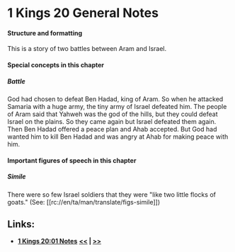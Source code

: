 # 1 Kings 20 General Notes #

#### Structure and formatting ####

This is a story of two battles between Aram and Israel. 

#### Special concepts in this chapter ####

##### Battle #####
God had chosen to defeat Ben Hadad, king of Aram. So when he attacked Samaria with a huge army, the tiny army of Israel defeated him. The people of Aram said that Yahweh was the god of the hills, but they could defeat Israel on the plains. So they came again but Israel defeated them again. Then Ben Hadad offered a peace plan and Ahab accepted. But God had wanted him to kill Ben Hadad and was angry at Ahab for making peace with him.

#### Important figures of speech in this chapter ####

##### Simile #####
There were so few Israel soldiers that they were "like two little flocks of goats." (See: [[rc://en/ta/man/translate/figs-simile]])

## Links: ##

* __[1 Kings 20:01 Notes](./01.md)__
__[<<](../19/intro.md) | [>>](../21/intro.md)__